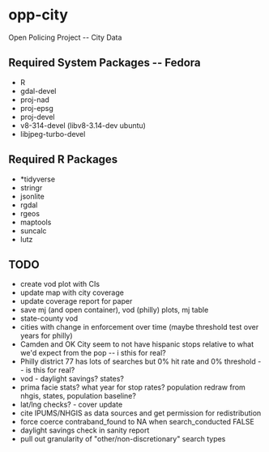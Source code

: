 # opp-city
Open Policing Project -- City Data

## Required System Packages -- Fedora
* R
* gdal-devel
* proj-nad
* proj-epsg
* proj-devel
* v8-314-devel (libv8-3.14-dev ubuntu)
* libjpeg-turbo-devel

## Required R Packages
* *tidyverse
* stringr
* jsonlite
* rgdal
* rgeos
* maptools
* suncalc
* lutz
  
## TODO
* create vod plot with CIs
* update map with city coverage
* update coverage report for paper
* save mj (and open container), vod (philly) plots, mj table
* state-county vod
* cities with change in enforcement over time (maybe threshold test over years for philly) 
* Camden and OK City seem to not have hispanic stops relative to what we'd expect from the pop -- i sthis for real?
* Philly district 77 has lots of searches but 0% hit rate and 0% threshold -- is this for real?
* vod - daylight savings? states?
* prima facie stats? what year for stop rates? population redraw from nhgis,
  states, population baseline?
* lat/lng checks? - cover update
* cite IPUMS/NHGIS as data sources and get permission for redistribution
* force coerce contraband_found to NA when search_conducted FALSE
* daylight savings check in sanity report
* pull out granularity of "other/non-discretionary" search types
